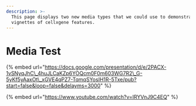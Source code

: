 ```yaml
---
description: >-
  This page displays two new media types that we could use to demonstrate
  vignettes of cellxgene features.
---
```


# Media Test

{% embed url="https://docs.google.com/presentation/d/e/2PACX-1vSNyqJhC\_4huJLCaKZp6YOQcm0F0m603WG7R2\_G-5yKf5yAaxOt\_xGVE4qPZ7-TqmqSYosIH1R-5Txe/pub?start=false&loop=false&delayms=3000" %}

{% embed url="https://www.youtube.com/watch?v=IRYVnJ9C4EQ" %}



